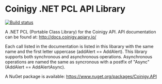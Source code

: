 # Coinigy .NET PCL API Library
[![Build status](https://ci.appveyor.com/api/projects/status/3m21w4wi59xri33d?svg=true)](https://ci.appveyor.com/project/ByronAP/coinigy-net-pcl-api)

A .NET PCL (Portable Class Library) for the Coinigy API.
API documentation can be found at: http://docs.coinigy.apiary.io/

Each call listed in the documentation is listed in this libarary with the same name and the first letter uppercase (addAlert == AddAlert).
This library supports both synchronous and asynchronous operations. Asynchronous operations are named the same as syncronous with a postfix of "Async" (AddAlert == AddAlertAsync).

A NuGet package is available: https://www.nuget.org/packages/Coinigy.API
